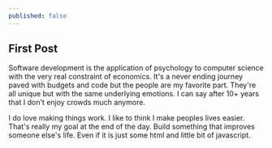 ```yaml
---
published: false
---
```

## First Post

Software development is the application of psychology to computer science with the very real constraint of economics.  It's a never ending journey paved with budgets and code but the people are my favorite part.  They're all unique but with the same underlying emotions.  I can say after 10+ years that I don't enjoy crowds much anymore. 

I do love making things work.  I like to think I make peoples lives easier.  That's really my goal at the end of the day.  Build something that improves someone else's life. Even if it is just some html and little bit of javascript.   
